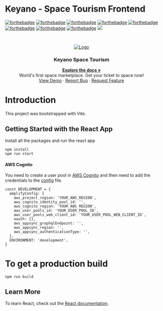 # Keyano - Space Tourism Frontend

[![forthebadge](https://forthebadge.com/images/badges/open-source.svg)](https://forthebadge.com)
[![forthebadge](https://forthebadge.com/images/badges/made-with-typescript.svg)](https://forthebadge.com)
[![forthebadge](https://forthebadge.com/images/badges/made-with-javascript.svg)](https://forthebadge.com)
[![forthebadge](https://forthebadge.com/images/badges/made-with-markdown.svg)](https://forthebadge.com)
[![forthebadge](https://forthebadge.com/images/badges/check-it-out.svg)](https://forthebadge.com)
[![forthebadge](https://forthebadge.com/images/badges/uses-git.svg)](https://forthebadge.com)
[![forthebadge](https://forthebadge.com/images/badges/uses-css.svg)](https://forthebadge.com)
[![forthebadge](https://forthebadge.com/images/badges/built-with-love.svg)](https://forthebadge.com)
![](https://img.shields.io/badge/Amazon_AWS-232F3E?style=for-the-badge&logo=amazon-aws&logoColor=white)

<!-- PROJECT LOGO -->
<br />
<p align="center">
  <a href="https://github.com/sarthakarora1208/space-tourism-frontend">
    <img src="https://user-images.githubusercontent.com/42542489/181535957-35921d70-45d1-4a3f-8388-403b014d6431.gif" alt="Logo">
  </a>

  <h3 align="center">Keyano Space Tourism</h3>

  <p align="center">
    <a href="https://devpost.com/software/keyano-space-tourism"><strong>Explore the docs »</strong></a>
    <br />
	World's first space marketplace. Get your ticket to space now!
    <br />
    <a href="https://youtu.be/eOFrOCmDVV4">View Demo</a>
    ·
    <a href="https://github.com/sarthakarora1208/space-tourism-frontend/issues">Report Bug</a>
    ·
    <a href="https://github.com/sarthakarora1208/space-tourism-frontend/issues">Request Feature</a>
  </p>
</p>

# Introduction

This project was bootstrapped with Vite.

## Getting Started with the React App

Install all the packages and run the react app

```
npm install
npm run start
```

#### AWS Cognito

You need to create a user pool in [AWS Cognito](https://docs.aws.amazon.com/cognito/latest/developerguide/cognito-user-identity-pools.html) and then need to add the credentials to the [config](./src/config/config.ts) file.

```
const DEVELOPMENT = {
  amplifyConfig: {
    aws_project_region: 'YOUR_AWS_REGION',
    aws_cognito_identity_pool_id: '',
    aws_cognito_region: 'YOUR_AWS_REGION',
    aws_user_pools_id: 'YOUR_USER_POOL_ID',
    aws_user_pools_web_client_id: 'YOUR_USER_POOL_WEB_CLIENT_ID',
    oauth: {},
    aws_appsync_graphqlEndpoint: '',
    aws_appsync_region: '',
    aws_appsync_authenticationType: '',
  },
  ENVIRONMENT: 'development',
}
```

# To get a production build

```
npm run build
```

## Learn More

To learn React, check out the [React documentation](https://reactjs.org/).
